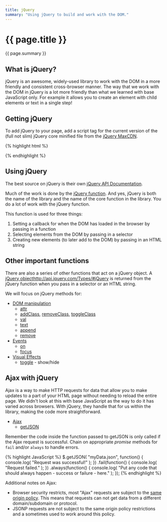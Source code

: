 ```yaml
---
title: jQuery
summary: "Using jQuery to build and work with the DOM."
---
```


# {{ page.title }}
{{ page.summary }}

## What is jQuery?
jQuery is an awesome, widely-used library to work with the DOM in a more friendly and consistent cross-browser manner. The way that we work with the DOM in jQuery is a lot more friendly than what we learned with base JavaScript only. For example it allows you to create an element with child elements or text in a single step!

## Getting jQuery
To add jQuery to your page, add a script tag for the current version of the (full not slim) jQuery core minified file from the [jQuery MaxCDN](https://code.jquery.com/).

{% highlight html %}
<script src="https://code.jquery.com/jquery-3.2.1.min.js"></script>
{% endhighlight %}

## Using jQuery
The best source on jQuery is their own [jQuery API Documentation](http://api.jquery.com/).

Much of the work is done by the [jQuery function](http://api.jquery.com/jQuery/).  And yes, jQuery is both the name of the library and the name of the core function in the library. You do a lot of work with the jQuery function.

This function is used for three things:

1. Setting a callback for when the DOM has loaded in the browser by passing in a function
2. Selecting elements from the DOM by passing in a selector
3. Creating new elements (to later add to the DOM) by passing in an HTML string

## Other important functions
There are also a series of other functions that act on a jQuery object.  A [jQuery object]()http://api.jquery.com/Types/#jQuery is returned from the jQuery function when you pass in a selector or an HTML string.

We will focus on jQuery methods for:

- [DOM manipulation](http://api.jquery.com/category/manipulation/)
	- [attr](http://api.jquery.com/attr/)
	- [addClass](http://api.jquery.com/addClass/), [removeClass](http://api.jquery.com/removeClass/), [toggleClass](http://api.jquery.com/toggleClass/)
	- [val](http://api.jquery.com/val/)
	- [text](http://api.jquery.com/text/)
	- [append](http://api.jquery.com/append/)
	- [remove](http://api.jquery.com/remove/)
- [Events](http://api.jquery.com/category/events/)
	- [on](http://api.jquery.com/on/)
	- [focus](http://api.jquery.com/focus/)
- [Visual Effects](http://api.jquery.com/category/effects/)
  - [toggle](http://api.jquery.com/toggle/) - show/hide

## Ajax with jQuery
Ajax is a way to make HTTP requests for data that allow you to make	updates to a part of your HTML page without needing to reload the entire page. We didn't look at this with base JavaScript as the way to do it has varied across browsers.  With jQuery, they handle that for us within the library, making the code more straightforward.

- [Ajax](http://api.jquery.com/category/ajax/)
  - [getJSON](http://api.jquery.com/jQuery.getJSON/)

Remember the code inside the function passed to getJSON is only called if the Ajax request is successful. Chain on appropriate *promise* methods for `fail` and/or `always` to handle errors.

{% highlight JavaScript %}
$.getJSON( "myData.json", function() {
  console.log( "Request was successful!" );
})
.fail(function() {
  console.log( "Request failed." );
})
.always(function() {
  console.log( "Put any code that should always happen - success or failure - here." );
});
{% endhighlight %}

Additional notes on Ajax:
 - Browser security restricts, most "Ajax" requests are subject to the [same origin policy](https://en.wikipedia.org/wiki/Same-origin_policy). This means that requests can not get data from a different domain/subdomain or protocol.
 - JSONP requests are not subject to the same origin policy restrictions and a sometimes used to work around this policy.
